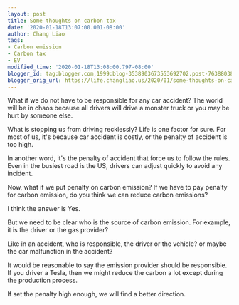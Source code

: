 ```yaml
---
layout: post
title: Some thoughts on carbon tax
date: '2020-01-18T13:07:00.001-08:00'
author: Chang Liao
tags:
- Carbon emission
- Carbon tax
- EV
modified_time: '2020-01-18T13:08:00.797-08:00'
blogger_id: tag:blogger.com,1999:blog-3538903673553692702.post-7638803891548287925
blogger_orig_url: https://life.changliao.us/2020/01/some-thoughts-on-carbon-tax.html
---
```


What if we do not have to be responsible for any car accident? 
The world will be in chaos because all drivers will drive a monster truck or 
you may be hurt by someone else. 

What is stopping us from driving recklessly? Life is one factor for sure. 
For most of us, it's because car accident is costly, or the penalty of 
accident is too high. 

In another word, it's the penalty of accident that force us to follow the 
rules. 
Even in the busiest road is the US, drivers can adjust quickly to avoid any 
incident. 

Now, what if we put penalty on carbon emission? 
If we have to pay penalty for carbon emission, do you think we can reduce 
carbon emissions? 

I think the answer is Yes. 

But we need to be clear who is the source of carbon emission. For example, it 
is the driver or the gas provider? 

Like in an accident, who is responsible, the driver or the vehicle? or maybe 
the car malfunction in the accident? 

It would be reasonable to say the emission provider should be responsible. If 
you driver a Tesla, then we might reduce the carbon a lot except during the 
production process. 

If set the penalty high enough, we will find a better direction. 